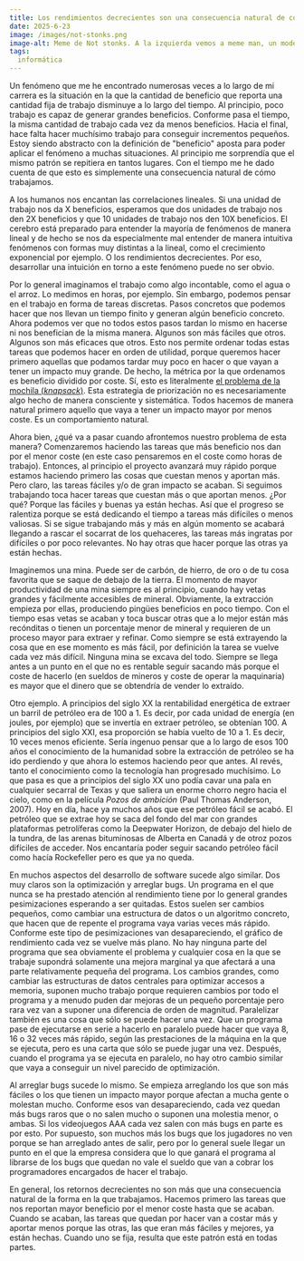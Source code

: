```yaml
---
title: Los rendimientos decrecientes son una consecuencia natural de cómo opera la ingeniería
date: 2025-6-23
image: /images/not-stonks.png
image-alt: Meme de Not stonks. A la izquierda vemos a meme man, un modelo 3D de un hombre calvo con pocos polígonos. Por su cara vemos que está enfadado. El fondo es de color rojo y sobre él en letra blanca listas de números negativos y flechas rojas que apuntan hacia abajo. Recuerda a una pantalla de resultados de bolsa en un día muy malo. Hay una flecha de color rojo que oscila pero cuya tendencia general va hacia abajo. Sobre la flecha, en letras blancas y muy destacado, se lee el texto "not stonks".
tags:
  informática
---
```

Un fenómeno que me he encontrado numerosas veces a lo largo de mi carrera es la situación en la que la cantidad de beneficio que reporta una cantidad fija de trabajo disminuye a lo largo del tiempo. Al principio, poco trabajo es capaz de generar grandes beneficios. Conforme pasa el tiempo, la misma cantidad de trabajo cada vez da menos beneficios. Hacia el final, hace falta hacer muchísimo trabajo para conseguir incrementos pequeños. Estoy siendo abstracto con la definición de "beneficio" aposta para poder aplicar el fenómeno a muchas situaciones. Al principio me sorprendía que el mismo patrón se repitiera en tantos lugares. Con el tiempo me he dado cuenta de que esto es simplemente una consecuencia natural de cómo trabajamos.

A los humanos nos encantan las correlaciones lineales. Si una unidad de trabajo nos da X beneficios, esperamos que dos unidades de trabajo nos den 2X beneficios y que 10 unidades de trabajo nos den 10X beneficios. El cerebro está preparado para entender la mayoría de fenómenos de manera lineal y de hecho se nos da especialmente mal entender de manera intuitiva fenómenos con formas muy distintas a la lineal, como el crecimiento exponencial por ejemplo. O los rendimientos decrecientes. Por eso, desarrollar una intuición en torno a este fenómeno puede no ser obvio.

Por lo general imaginamos el trabajo como algo incontable, como el agua o el arroz. Lo medimos en horas, por ejemplo. Sin embargo, podemos pensar en el trabajo en forma de tareas discretas. Pasos concretos que podemos hacer que nos llevan un tiempo finito y generan algún beneficio concreto. Ahora podemos ver que no todos estos pasos tardan lo mismo en hacerse ni nos benefician de la misma manera. Algunos son más fáciles que otros. Algunos son más eficaces que otros. Esto nos permite ordenar todas estas tareas que podemos hacer en orden de utilidad, porque queremos hacer primero aquellas que podamos tardar muy poco en hacer o que vayan a tener un impacto muy grande. De hecho, la métrica por la que ordenamos es beneficio dividido por coste. Sí, esto es literalmente [el problema de la mochila (_knapsack_)](https://es.wikipedia.org/wiki/Problema_de_la_mochila). Esta estrategia de priorización no es necesariamente algo hecho de manera consciente y sistemática. Todos hacemos de manera natural primero aquello que vaya a tener un impacto mayor por menos coste. Es un comportamiento natural.

Ahora bien, ¿qué va a pasar cuando afrontemos nuestro problema de esta manera? Comenzaremos haciendo las tareas que más beneficio nos dan por el menor coste (en este caso pensaremos en el coste como horas de trabajo). Entonces, al principio el proyecto avanzará muy rápido porque estamos haciendo primero las cosas que cuestan menos y aportan más. Pero claro, las tareas fáciles y/o de gran impacto se acaban. Si seguimos trabajando toca hacer tareas que cuestan más o que aportan menos. ¿Por qué? Porque las fáciles y buenas ya están hechas. Así que el progreso se ralentiza porque se está dedicando el tiempo a tareas más difíciles o menos valiosas. Si se sigue trabajando más y más en algún momento se acabará llegando a rascar el socarrat de los quehaceres, las tareas más ingratas por difíciles o por poco relevantes. No hay otras que hacer porque las otras ya están hechas.

Imaginemos una mina. Puede ser de carbón, de hierro, de oro o de tu cosa favorita que se saque de debajo de la tierra. El momento de mayor productividad de una mina siempre es al principio, cuando hay vetas grandes y fácilmente accesibles de mineral. Obviamente, la extracción empieza por ellas, produciendo pingües beneficios en poco tiempo. Con el tiempo esas vetas se acaban y toca buscar otras que a lo mejor están más recónditas o tienen un porcentaje menor de mineral y requieren de un proceso mayor para extraer y refinar. Como siempre se está extrayendo la cosa que en ese momento es más fácil, por definición la tarea se vuelve cada vez más difícil. Ninguna mina se excava del todo. Siempre se llega antes a un punto en el que no es rentable seguir sacando más porque el coste de hacerlo (en sueldos de mineros y coste de operar la maquinaria) es mayor que el dinero que se obtendría de vender lo extraído.

Otro ejemplo. A principios del siglo XX la rentabilidad energética de extraer un barril de petróleo era de 100 a 1. Es decir, por cada unidad de energía (en joules, por ejemplo) que se invertía en extraer petróleo, se obtenían 100. A principios del siglo XXI, esa proporción se había vuelto de 10 a 1. Es decir, 10 veces menos eficiente. Sería ingenuo pensar que a lo largo de esos 100 años el conocimiento de la humanidad sobre la extracción de petróleo se ha ido perdiendo y que ahora lo estemos haciendo peor que antes. Al revés, tanto el conocimiento como la tecnología han progresado muchísimo. Lo que pasa es que a principios del siglo XX uno podía cavar una pala en cualquier secarral de Texas y que saliera un enorme chorro negro hacia el cielo, como en la película _Pozos de ambición_ (Paul Thomas Anderson, 2007). Hoy en día, hace ya muchos años que ese petróleo fácil se acabó. El petróleo que se extrae hoy se saca del fondo del mar con grandes plataformas petrolíferas como la Deepwater Horizon, de debajo del hielo de la tundra, de las arenas bituminosas de Alberta en Canadá y de otroz pozos difíciles de acceder. Nos encantaría poder seguir sacando petróleo fácil como hacía Rockefeller pero es que ya no queda.

En muchos aspectos del desarrollo de software sucede algo similar. Dos muy claros son la optimización y arreglar bugs. Un programa en el que nunca se ha prestado atención al rendimiento tiene por lo general grandes pesimizaciones esperando a ser quitadas. Estos suelen ser cambios pequeños, como cambiar una estructura de datos o un algoritmo concreto, que hacen que de repente el programa vaya varias veces más rápido. Conforme este tipo de pesimizaciones van desapareciendo, el gráfico de rendimiento cada vez se vuelve más plano. No hay ninguna parte del programa que sea obviamente el problema y cualquier cosa en la que se trabaje supondrá solamente una mejora marginal ya que afectará a una parte relativamente pequeña del programa. Los cambios grandes, como cambiar las estructuras de datos centrales para optimizar accesos a memoria, suponen mucho trabajo porque requieren cambios por todo el programa y a menudo puden dar mejoras de un pequeño porcentaje pero rara vez van a suponer una diferencia de orden de magnitud. Paralelizar también es una cosa que sólo se puede hacer una vez. Que un programa pase de ejecutarse en serie a hacerlo en paralelo puede hacer que vaya 8, 16 o 32 veces más rápido, según las prestaciones de la máquina en la que se ejecuta, pero es una carta que sólo se puede jugar una vez. Después, cuando el programa ya se ejecuta en paralelo, no hay otro cambio similar que vaya a conseguir un nivel parecido de optimización.

Al arreglar bugs sucede lo mismo. Se empieza arreglando los que son más fáciles o los que tienen un impacto mayor porque afectan a mucha gente o molestan mucho. Conforme esos van desapareciendo, cada vez quedan más bugs raros que o no salen mucho o suponen una molestia menor, o ambas. Si los videojuegos AAA cada vez salen con más bugs en parte es por esto. Por supuesto, son muchos más los bugs que los jugadores no ven porque se han arreglado antes de salir, pero por lo general suele llegar un punto en el que la empresa considera que lo que ganará el programa al librarse de los bugs que quedan no vale el sueldo que van a cobrar los programadores encargados de hacer el trabajo.

En general, los retornos decrecientes no son más que una consecuencia natural de la forma en la que trabajamos. Hacemos primero las tareas que nos reportan mayor beneficio por el menor coste hasta que se acaban. Cuando se acaban, las tareas que quedan por hacer van a costar más y aportar menos porque las otras, las que eran más fáciles y mejores, ya están hechas. Cuando uno se fija, resulta que este patrón está en todas partes.
